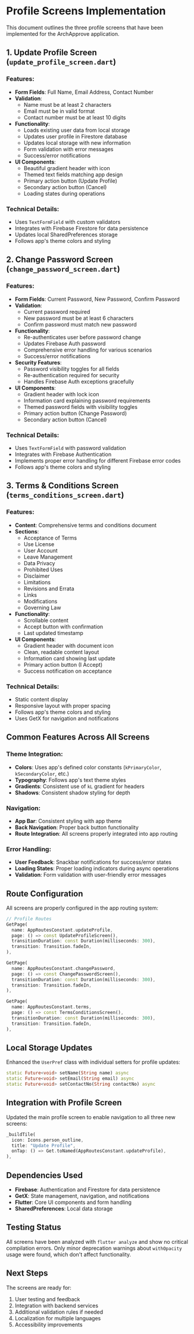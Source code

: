 # Profile Screens Implementation

This document outlines the three profile screens that have been implemented for the ArchApprove application.

## 1. Update Profile Screen (`update_profile_screen.dart`)

### Features:

- **Form Fields**: Full Name, Email Address, Contact Number
- **Validation**:
  - Name must be at least 2 characters
  - Email must be in valid format
  - Contact number must be at least 10 digits
- **Functionality**:
  - Loads existing user data from local storage
  - Updates user profile in Firestore database
  - Updates local storage with new information
  - Form validation with error messages
  - Success/error notifications
- **UI Components**:
  - Beautiful gradient header with icon
  - Themed text fields matching app design
  - Primary action button (Update Profile)
  - Secondary action button (Cancel)
  - Loading states during operations

### Technical Details:

- Uses `TextFormField` with custom validators
- Integrates with Firebase Firestore for data persistence
- Updates local SharedPreferences storage
- Follows app's theme colors and styling

## 2. Change Password Screen (`change_password_screen.dart`)

### Features:

- **Form Fields**: Current Password, New Password, Confirm Password
- **Validation**:
  - Current password required
  - New password must be at least 6 characters
  - Confirm password must match new password
- **Functionality**:
  - Re-authenticates user before password change
  - Updates Firebase Auth password
  - Comprehensive error handling for various scenarios
  - Success/error notifications
- **Security Features**:
  - Password visibility toggles for all fields
  - Re-authentication required for security
  - Handles Firebase Auth exceptions gracefully
- **UI Components**:
  - Gradient header with lock icon
  - Information card explaining password requirements
  - Themed password fields with visibility toggles
  - Primary action button (Change Password)
  - Secondary action button (Cancel)

### Technical Details:

- Uses `TextFormField` with password validation
- Integrates with Firebase Authentication
- Implements proper error handling for different Firebase error codes
- Follows app's theme colors and styling

## 3. Terms & Conditions Screen (`terms_conditions_screen.dart`)

### Features:

- **Content**: Comprehensive terms and conditions document
- **Sections**:
  - Acceptance of Terms
  - Use License
  - User Account
  - Leave Management
  - Data Privacy
  - Prohibited Uses
  - Disclaimer
  - Limitations
  - Revisions and Errata
  - Links
  - Modifications
  - Governing Law
- **Functionality**:
  - Scrollable content
  - Accept button with confirmation
  - Last updated timestamp
- **UI Components**:
  - Gradient header with document icon
  - Clean, readable content layout
  - Information card showing last update
  - Primary action button (I Accept)
  - Success notification on acceptance

### Technical Details:

- Static content display
- Responsive layout with proper spacing
- Follows app's theme colors and styling
- Uses GetX for navigation and notifications

## Common Features Across All Screens

### Theme Integration:

- **Colors**: Uses app's defined color constants (`kPrimaryColor`, `kSecondaryColor`, etc.)
- **Typography**: Follows app's text theme styles
- **Gradients**: Consistent use of `kL` gradient for headers
- **Shadows**: Consistent shadow styling for depth

### Navigation:

- **App Bar**: Consistent styling with app theme
- **Back Navigation**: Proper back button functionality
- **Route Integration**: All screens properly integrated into app routing

### Error Handling:

- **User Feedback**: Snackbar notifications for success/error states
- **Loading States**: Proper loading indicators during async operations
- **Validation**: Form validation with user-friendly error messages

## Route Configuration

All screens are properly configured in the app routing system:

```dart
// Profile Routes
GetPage(
  name: AppRoutesConstant.updateProfile,
  page: () => const UpdateProfileScreen(),
  transitionDuration: const Duration(milliseconds: 300),
  transition: Transition.fadeIn,
),

GetPage(
  name: AppRoutesConstant.changePassword,
  page: () => const ChangePasswordScreen(),
  transitionDuration: const Duration(milliseconds: 300),
  transition: Transition.fadeIn,
),

GetPage(
  name: AppRoutesConstant.terms,
  page: () => const TermsConditionsScreen(),
  transitionDuration: const Duration(milliseconds: 300),
  transition: Transition.fadeIn,
),
```

## Local Storage Updates

Enhanced the `UserPref` class with individual setters for profile updates:

```dart
static Future<void> setName(String name) async
static Future<void> setEmail(String email) async
static Future<void> setContactNo(String contactNo) async
```

## Integration with Profile Screen

Updated the main profile screen to enable navigation to all three new screens:

```dart
_buildTile(
  icon: Icons.person_outline,
  title: "Update Profile",
  onTap: () => Get.toNamed(AppRoutesConstant.updateProfile),
),
```

## Dependencies Used

- **Firebase**: Authentication and Firestore for data persistence
- **GetX**: State management, navigation, and notifications
- **Flutter**: Core UI components and form handling
- **SharedPreferences**: Local data storage

## Testing Status

All screens have been analyzed with `flutter analyze` and show no critical compilation errors. Only minor deprecation warnings about `withOpacity` usage were found, which don't affect functionality.

## Next Steps

The screens are ready for:

1. User testing and feedback
2. Integration with backend services
3. Additional validation rules if needed
4. Localization for multiple languages
5. Accessibility improvements
